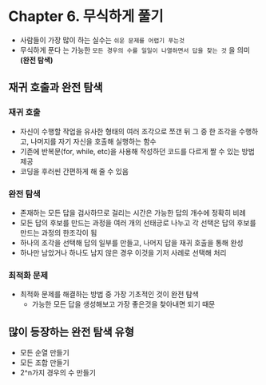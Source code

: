 # Chapter 6. 무식하게 풀기

- 사람들이 가장 많이 하는 실수는 `쉬운 문제를 어렵기 푸는것`
- 무식하게 푼다 는 가능한 `모든 경우의 수를 일일이 나열하면서 답을 찾는 것` 을 의미 **(완전 탐색)**

## 재귀 호출과 완전 탐색

### 재귀 호출

- 자신이 수행할 작업을 유사한 형태의 여러 조각으로 쪼갠 뒤 그 중 한 조각을 수행하고, 나머지를 자기 자신을 호출해 실행하는 함수
- 기존에 반복문(for, while, etc)을 사용해 작성하던 코드를 다르게 짤 수 있는 방법 제공
- 코딩을 후러씬 간편하게 해 줄 수 있음

### 완전 탐색

- 존재하는 모든 답을 검사하므로 걸리는 시간은 가능한 답의 개수에 정확히 비례
- 모든 답의 후보를 만드는 과정을 여러 개의 선태긍로 나누고 각 선택은 답의 후보를 만드는 과정의 한조각이 됨
- 하나의 조각을 선택해 답의 일부를 만들고, 나머지 답을 재귀 호출을 통해 완성
- 하나만 남았거나 하나도 남지 않은 경우 이것을 기저 사례로 선택해 처리

### 최적화 문제

- 최적화 문제를 해결하는 방법 중 가장 기초적인 것이 완전 탐색
    - 가능한 모든 답을 생성해보고 가장 좋은것을 찾아내면 되기 때문
    

## 많이 등장하는 완전 탐색 유형

- 모든 순열 만들기
- 모든 조합 만들기
- 2^n가지 경우의 수 만들기
